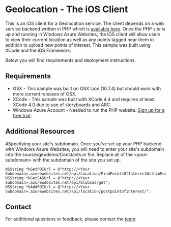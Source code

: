 # Geolocation - The iOS Client
This is an iOS client for a Geolocation service.  The client depends on a web service backend written in PHP which is [available here](https://github.com/WindowsAzure-Samples/Geolocation-PHP-Service).  Once the PHP site is up and running in Windows Azure Websites, the iOS client will allow users to view their current location as well as any points tagged near them in addition to upload new points of interest.  This sample was built using XCode and the iOS Framework.

Below you will find requirements and deployment instructions.

## Requirements
* OSX - This sample was built on OSX Lion (10.7.4) but should work with more current releases of OSX.
* XCode - This sample was built with XCode 4.4 and requires at least XCode 4.0 due to use of storyboards and ARC.
* Windows Azure Account - Needed to run the PHP website.  [Sign up for a free trial](https://www.windowsazure.com/en-us/pricing/free-trial/).

## Additional Resources

#Specifying your site's subdomain.
Once you've set up your PHP backend with Windows Azure Websites, you will need to enter your site's subdomain into the source/geodemo/Constants.m file.  Replace all of the \<your-subdomain\> with the subdomain of the site you set up.

    NSString *kGetPOIUrl = @"http://<Your Subdomain>.azurewebsites.net/api/Location/FindPointsOfInterestWithinRadius";
	NSString *kGetSASUrl = @"http://<Your Subdomain>.azurewebsites.net/api/blobsas/get";
	NSString *kAddPOIUrl = @"http://<Your Subdomain>.azurewebsites.net/api/location/postpointofinterest/";

## Contact

For additional questions or feedback, please contact the [team](mailto:chrisner@microsoft.com).
